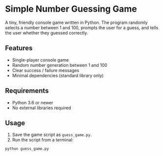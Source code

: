 # Simple Number Guessing Game

A tiny, friendly console game written in Python. The program randomly selects a number between 1 and 100, prompts the user for a guess, and tells the user whether they guessed correctly.

## Features

- Single-player console game
- Random number generation between 1 and 100
- Clear success / failure messages
- Minimal dependencies (standard library only)

## Requirements

- Python 3.6 or newer
- No external libraries required

## Usage

1. Save the game script as `guess_game.py`.
2. Run the script from a terminal:

```bash
python guess_game.py
